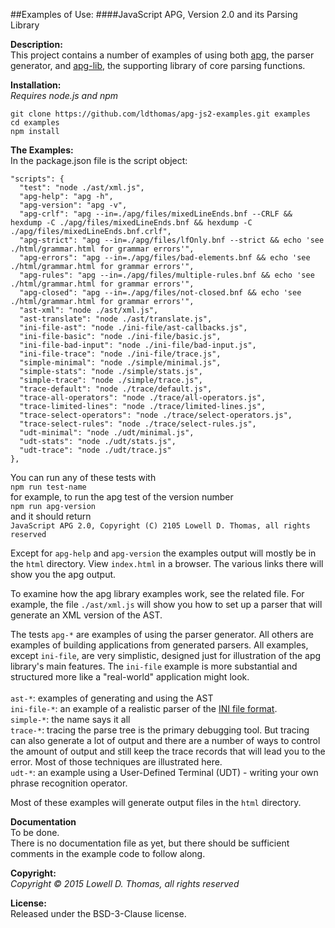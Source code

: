 ##Examples of Use:
####JavaScript APG, Version 2.0 and its Parsing Library

**Description:**  
This project contains a number of examples of using both <a href="https://github.com/ldthomas/apg-js2">apg</a>, the parser generator,
and <a href="https://github.com/ldthomas/apg-js2-lib">apg-lib</a>, the supporting library of core parsing functions.   

**Installation:**  
*Requires node.js and npm*
```
git clone https://github.com/ldthomas/apg-js2-examples.git examples
cd examples 
npm install
```
**The Examples:**  
In the package.json file is the script object:
```
"scripts": {
  "test": "node ./ast/xml.js",
  "apg-help": "apg -h",
  "apg-version": "apg -v",
  "apg-crlf": "apg --in=./apg/files/mixedLineEnds.bnf --CRLF && hexdump -C ./apg/files/mixedLineEnds.bnf && hexdump -C ./apg/files/mixedLineEnds.bnf.crlf",
  "apg-strict": "apg --in=./apg/files/lfOnly.bnf --strict && echo 'see ./html/grammar.html for grammar errors'",
  "apg-errors": "apg --in=./apg/files/bad-elements.bnf && echo 'see ./html/grammar.html for grammar errors'",
  "apg-rules": "apg --in=./apg/files/multiple-rules.bnf && echo 'see ./html/grammar.html for grammar errors'",
  "apg-closed": "apg --in=./apg/files/not-closed.bnf && echo 'see ./html/grammar.html for grammar errors'",
  "ast-xml": "node ./ast/xml.js",
  "ast-translate": "node ./ast/translate.js",
  "ini-file-ast": "node ./ini-file/ast-callbacks.js",
  "ini-file-basic": "node ./ini-file/basic.js",
  "ini-file-bad-input": "node ./ini-file/bad-input.js",
  "ini-file-trace": "node ./ini-file/trace.js",
  "simple-minimal": "node ./simple/minimal.js",
  "simple-stats": "node ./simple/stats.js",
  "simple-trace": "node ./simple/trace.js",
  "trace-default": "node ./trace/default.js",
  "trace-all-operators": "node ./trace/all-operators.js",
  "trace-limited-lines": "node ./trace/limited-lines.js",
  "trace-select-operators": "node ./trace/select-operators.js",
  "trace-select-rules": "node ./trace/select-rules.js",
  "udt-minimal": "node ./udt/minimal.js",
  "udt-stats": "node ./udt/stats.js",
  "udt-trace": "node ./udt/trace.js"
},
```  

You can run any of these tests with<br>
`npm run test-name`<br>
for example, to run the apg test of the version number<br>
`npm run apg-version`<br>
and it should return <br>
`JavaScript APG 2.0, Copyright (C) 2105 Lowell D. Thomas, all rights reserved`

Except for `apg-help` and `apg-version` the examples output will mostly be in the `html` directory.
View `index.html` in a browser. The various links there will show you the apg output. 

To examine how the apg library examples work, see the related file. For example, the file `./ast/xml.js` will show you
how to set up a parser that will generate an XML version of the AST.

The tests `apg-*` are examples of using the parser generator. All others are examples of building applications from
generated parsers.
All examples, except `ini-file`, are very simplistic, designed just for illustration of the apg library's main features.
The `ini-file` example is more substantial and structured more like a "real-world" application might look.<br><br>
`ast-*`: examples of generating and using the AST<br>
`ini-file-*`: an example of a realistic parser of the <a href="https://en.wikipedia.org/wiki/INI_file">INI file format</a>.<br>
`simple-*`: the name says it all<br>
`trace-*`: tracing the parse tree is the primary debugging tool. But tracing can also generate a lot of output
and there are a number of ways to control the amount of output and still keep the trace records that will lead you to the error.
Most of those techniques are illustrated here.<br>
`udt-*`: an example using a User-Defined Terminal (UDT) - writing your own phrase recognition operator. 

Most of these examples will generate output files in the `html` directory.

**Documentation**  
To be done.<br>
There is no documentation file as yet, but there should be sufficient comments in the example code to follow along.

**Copyright:**  
  *Copyright &copy; 2015 Lowell D. Thomas, all rights reserved*  

**License:**  
Released under the BSD-3-Clause license.
      
